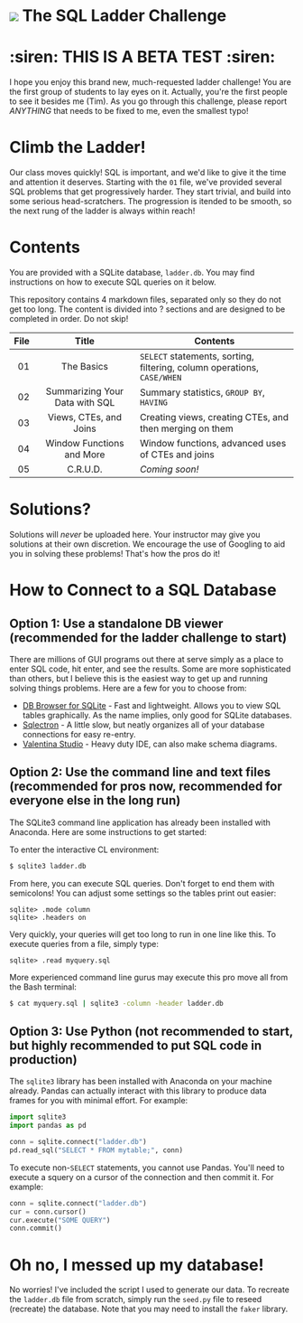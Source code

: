# ![](https://ga-dash.s3.amazonaws.com/production/assets/logo-9f88ae6c9c3871690e33280fcf557f33.png) The SQL Ladder Challenge

# :siren: THIS IS A BETA TEST :siren:
I hope you enjoy this brand new, much-requested ladder challenge! You are the first group of students to lay eyes on it. Actually, you're the first people to see it besides me (Tim). As you go through this challenge, please report _ANYTHING_ that needs to be fixed to me, even the smallest typo!

# Climb the Ladder!
Our class moves quickly! SQL is important, and we'd like to give it the time and attention it deserves. Starting with the `01` file, we've provided several SQL problems that get progressively harder. They start trivial, and build into some serious head-scratchers. The progression is itended to be smooth, so the next rung of the ladder is always within reach!

# Contents
You are provided with a SQLite database, `ladder.db`. You may find instructions on how to execute SQL queries on it below.

This repository contains 4 markdown files, separated only so they do not get too long. The content is divided into ? sections and are designed to be completed in order. Do not skip!

| File | Title | Contents |
| ---: | :---: | --- |
| 01 | The Basics | `SELECT` statements, sorting, filtering, column operations, `CASE/WHEN` |
| 02 | Summarizing Your Data with SQL | Summary statistics, `GROUP BY`, `HAVING` |
| 03 | Views, CTEs, and Joins | Creating views, creating CTEs, and then merging on them |
| 04 | Window Functions and More | Window functions, advanced uses of CTEs and joins |
| 05 | C.R.U.D. | _Coming soon!_ |

# Solutions?
Solutions will _never_ be uploaded here. Your instructor may give you solutions at their own discretion. We encourage the use of Googling to aid you in solving these problems! That's how the pros do it!

# How to Connect to a SQL Database
## Option 1: Use a standalone DB viewer (recommended for the ladder challenge to start)
There are millions of GUI programs out there at serve simply as a place to enter SQL code, hit enter, and see the results. Some are more sophisticated than others, but I believe this is the easiest way to get up and running solving things problems. Here are a few for you to choose from:

* [DB Browser for SQLite](https://sqlitebrowser.org) - Fast and lightweight. Allows you to view SQL tables graphically. As the name implies, only good for SQLite databases.
* [Sqlectron](https://sqlectron.github.io) - A little slow, but neatly organizes all of your database connections for easy re-entry.
* [Valentina Studio](https://valentina-db.com/en/valentina-studio-overview) - Heavy duty IDE, can also make schema diagrams.

## Option 2: Use the command line and text files (recommended for pros now, recommended for everyone else in the long run)
The SQLite3 command line application has already been installed with Anaconda. Here are some instructions to get started:

To enter the interactive CL environment:

```bash
$ sqlite3 ladder.db
```

From here, you can execute SQL queries. Don't forget to end them with semicolons! You can adjust some settings so the tables print out easier:

```
sqlite> .mode column
sqlite> .headers on
```

Very quickly, your queries will get too long to run in one line like this. To execute queries from a file, simply type:

```
sqlite> .read myquery.sql
```

More experienced command line gurus may execute this pro move all from the Bash terminal:

```bash
$ cat myquery.sql | sqlite3 -column -header ladder.db
```

## Option 3: Use Python (not recommended to start, but highly recommended to put SQL code in production)
The `sqlite3` library has been installed with Anaconda on your machine already. Pandas can actually interact with this library to produce data frames for you with minimal effort. For example:

```python
import sqlite3
import pandas as pd

conn = sqlite.connect("ladder.db")
pd.read_sql("SELECT * FROM mytable;", conn)
```

To execute non-`SELECT` statements, you cannot use Pandas. You'll need to execute a squery on a cursor of the connection and then commit it. For example:

```python
conn = sqlite.connect("ladder.db")
cur = conn.cursor()
cur.execute("SOME QUERY")
conn.commit()
```
# Oh no, I messed up my database!
No worries! I've included the script I used to generate our data. To recreate the `ladder.db` file from scratch, simply run the `seed.py` file to reseed (recreate) the database. Note that you may need to install the `faker` library.
